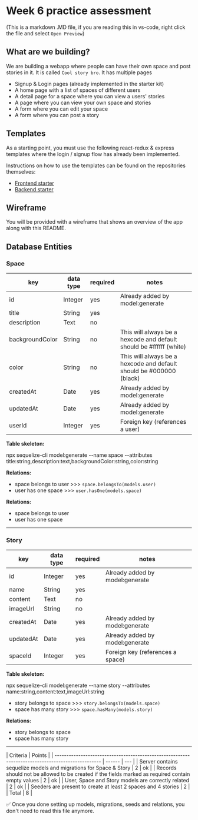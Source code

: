 # Week 6 practice assessment

(This is a markdown .MD file, if you are reading this in vs-code, right click the file and select `Open Preview`)

## What are we building?

We are building a webapp where people can have their own space and post stories in it. It is called `Cool story bro`. It has multiple pages

- Signup & Login pages (already implemented in the starter kit)
- A home page with a list of spaces of different users
- A detail page for a space where you can view a users' stories
- A page where you can view your own space and stories
- A form where you can edit your space
- A form where you can post a story

## Templates

As a starting point, you must use the following react-redux & express templates where the login / signup flow has already been implemented.

Instructions on how to use the templates can be found on the repositories themselves:

- [Frontend starter](https://github.com/Codaisseur/react-redux-jwt-bootstrap-template)
- [Backend starter](https://github.com/Codaisseur/express-template)

## Wireframe

You will be provided with a wireframe that shows an overview of the app along with this README.

## Database Entities

### Space

| key             | data type | required | notes                                                               |
| --------------- | --------- | -------- | ------------------------------------------------------------------- |
| id              | Integer   | yes      | Already added by model:generate                                     |
| title           | String    | yes      |                                                                     |
| description     | Text      | no       |                                                                     |
| backgroundColor | String    | no       | This will always be a hexcode and default should be #ffffff (white) |
| color           | String    | no       | This will always be a hexcode and default should be #000000 (black) |
| createdAt       | Date      | yes      | Already added by model:generate                                     |
| updatedAt       | Date      | yes      | Already added by model:generate                                     |
| userId          | Integer   | yes      | Foreign key (references a user)                                     |

**Table skeleton:**

npx sequelize-cli model:generate --name space --attributes title:string,description:text,backgroundColor:string,color:string

**Relations:**

- space belongs to user >>> `space.belongsTo(models.user)`
- user has one space >>> `user.hasOne(models.space)`

**Relations:**

- space belongs to user
- user has one space

---

### Story

| key       | data type | required | notes                            |
| --------- | --------- | -------- | -------------------------------- |
| id        | Integer   | yes      | Already added by model:generate  |
| name      | String    | yes      |                                  |
| content   | Text      | no       |                                  |
| imageUrl  | String    | no       |                                  |
| createdAt | Date      | yes      | Already added by model:generate  |
| updatedAt | Date      | yes      | Already added by model:generate  |
| spaceId   | Integer   | yes      | Foreign key (references a space) |

**Table skeleton:**

npx sequelize-cli model:generate --name story --attributes name:string,content:text,imageUrl:string

- story belongs to space >>> `story.belongsTo(models.space)`
- space has many story >>> `space.hasMany(models.story)`

**Relations:**

- story belongs to space
- space has many story

---

| Criteria                                                                                          | Points |
| ------------------------------------------------------------------------------------------------- | ------ | --- |
| Server contains sequelize models and migrations for Space & Story                                 | 2      | ok  |
| Records should not be allowed to be created if the fields marked as required contain empty values | 2      | ok  |
| User, Space and Story models are correctly related                                                | 2      | ok  |
| Seeders are present to create at least 2 spaces and 4 stories                                     | 2      |
| Total                                                                                             | 8      |

✅ Once you done setting up models, migrations, seeds and relations, you don't need to read this file anymore.
